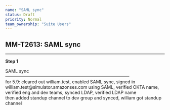 ```yaml
---
name: "SAML sync"
status: Draft
priority: Normal
team_ownership: "Suite Users"
---
```


## MM-T2613: SAML sync

---

**Step 1**

SAML sync\
————————————————————————————\
for 5.9: cleared out william.test, enabled SAML sync, signed in william.test\@simulator.amazonses.com using SAML, verified OKTA name, verified eng and dev teams, synced LDAP, verified LDAP name\
then added standup channel to dev group and synced, william got standup channel
